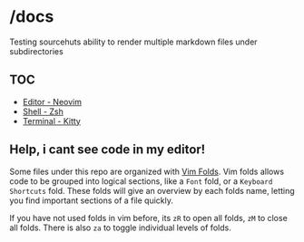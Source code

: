 # /docs

Testing sourcehuts ability to render multiple markdown files under subdirectories

## TOC

- [Editor - Neovim](nvim.md)
- [Shell - Zsh](zsh.md)
- [Terminal - Kitty](kitty.md)

## Help, i cant see code in my editor!

Some files under this repo are organized with [Vim Folds](https://vim.fandom.com/wiki/Folding). Vim folds allows code to be grouped into logical sections, like a `Font` fold, or a `Keyboard Shortcuts` fold. These folds will give an overview by each folds name, letting you find important sections of a file quickly.

If you have not used folds in vim before, its `zR` to open all folds, `zM` to close all folds. There is also `za` to toggle individual levels of folds.


